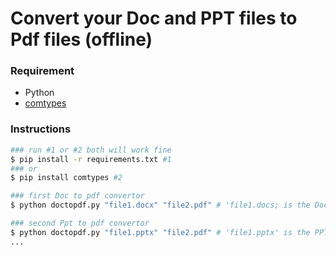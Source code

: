 # Convert your Doc and PPT files to Pdf files (offline)

### Requirement

- Python
- [comtypes](https://pypi.org/project/comtypes/)

### Instructions

```sh
### run #1 or #2 both will work fine
$ pip install -r requirements.txt #1
### or 
$ pip install comtypes #2

### first Doc to pdf convertor
$ python doctopdf.py "file1.docx" "file2.pdf" # 'file1.docs; is the Doc file you want to convert into pdf and 'file2.pdf' is target file and then it will generate a new pdf file in same directory with name of target file in few seconds

### second Ppt to pdf convertor
$ python doctopdf.py "file1.pptx" "file2.pdf" # 'file1.pptx' is the PPT file you want to convert into pdf and 'file2.pdf' is target file and then it will generate a new pdf file in same directory with name of target file in few seconds
...
```

